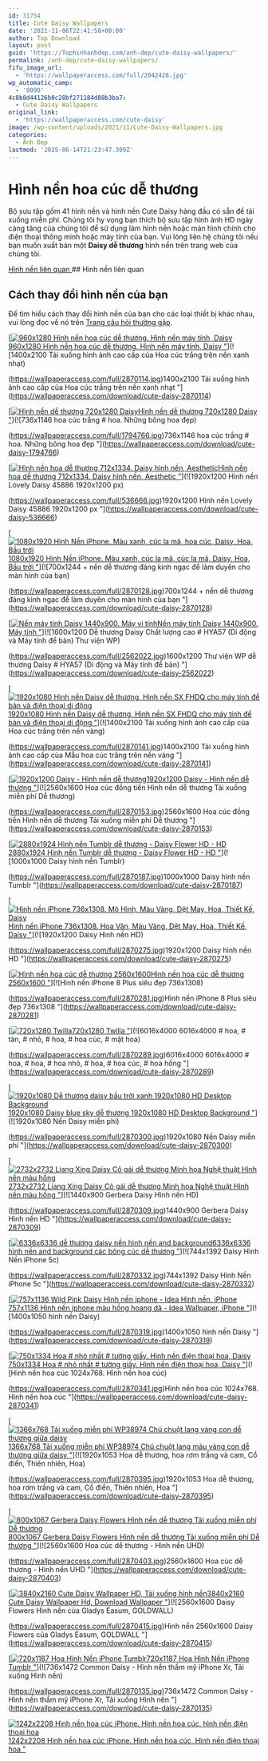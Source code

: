 ```yaml
---
id: 31754
title: Cute Daisy Wallpapers
date: '2021-11-06T22:41:58+00:00'
author: Top Download
layout: post
guid: 'https://Tophinhanhdep.com/anh-dep/cute-daisy-wallpapers/'
permalink: /anh-dep/cute-daisy-wallpapers/
fifu_image_url:
  - 'https://wallpaperaccess.com/full/2042428.jpg'
wp_automatic_camp:
  - '8098'
4c8b8d44126b0c28bf271184d88b3ba7:
  - Cute Daisy Wallpapers
original_link:
  - 'https://wallpaperaccess.com/cute-daisy'
image: /wp-content/uploads/2021/11/Cute-Daisy-Wallpapers.jpg
categories:
  - Ảnh Đẹp
lastmod: '2025-06-14T21:23:47.309Z'
---
```

# Hình nền hoa cúc dễ thương

Bộ sưu tập gồm 41 hình nền và hình nền Cute Daisy hàng đầu có sẵn để tải xuống miễn phí. Chúng tôi hy vọng bạn thích bộ sưu tập hình ảnh HD ngày càng tăng của chúng tôi để sử dụng làm hình nền hoặc màn hình chính cho điện thoại thông minh hoặc máy tính của bạn. Vui lòng liên hệ chúng tôi nếu bạn muốn xuất bản một **Daisy dễ thương** hình nền trên trang web của chúng tôi.

[Hình nền liên quan ](#related) ## Hình nền liên quan

## Cách thay đổi hình nền của bạn

Để tìm hiểu cách thay đổi hình nền của bạn cho các loại thiết bị khác nhau, vui lòng đọc về nó trên [Trang câu hỏi thường gặp](https://tophinhanhdep.com/faq/).

  
[[![960x1280 Hình nền hoa cúc dễ thương.  Hình nền máy tính, Daisy](https://wallpaperaccess.com/full/2042428.jpg)960x1280 Hình nền hoa cúc dễ thương. Hình nền máy tính, Daisy "](https://wallpaperaccess.com/download/cute-daisy-2042428)](![1400x2100 Tải xuống hình ảnh cao cấp của Hoa cúc trắng trên nền xanh nhạt)

(https://wallpaperaccess.com/full/2870114.jpg)1400x2100 Tải xuống hình ảnh cao cấp của Hoa cúc trắng trên nền xanh nhạt "](https://wallpaperaccess.com/download/cute-daisy-2870114)

[[![Hình nền dễ thương 720x1280 Daisy](https://wallpaperaccess.com/full/2870123.jpg)Hình nền dễ thương 720x1280 Daisy "](https://wallpaperaccess.com/download/cute-daisy-2870123)](![736x1146 hoa cúc trắng # hoa.  Những bông hoa đẹp)

(https://wallpaperaccess.com/full/1794766.jpg)736x1146 hoa cúc trắng # hoa. Những bông hoa đẹp "](https://wallpaperaccess.com/download/cute-daisy-1794766)

[[![Hình nền hoa dễ thương 712x1334.  Daisy hình nền, Aesthetic](https://wallpaperaccess.com/full/2870125.jpg)Hình nền hoa dễ thương 712x1334. Daisy hình nền, Aesthetic "](https://wallpaperaccess.com/download/cute-daisy-2870125)](![1920x1200 Hình nền Lovely Daisy 45886 1920x1200 px)

(https://wallpaperaccess.com/full/536666.jpg)1920x1200 Hình nền Lovely Daisy 45886 1920x1200 px "](https://wallpaperaccess.com/download/cute-daisy-536666)

[[![1080x1920 Hình Nền iPhone.  Màu xanh, cúc la mã, hoa cúc, Daisy, Hoa, Bầu trời](https://wallpaperaccess.com/full/2279403.jpg)1080x1920 Hình Nền iPhone. Màu xanh, cúc la mã, cúc la mã, Daisy, Hoa, Bầu trời "](https://wallpaperaccess.com/download/cute-daisy-2279403)](![700x1244 + nền dễ thương đáng kinh ngạc để làm duyên cho màn hình của bạn)

(https://wallpaperaccess.com/full/2870128.jpg)700x1244 + nền dễ thương đáng kinh ngạc để làm duyên cho màn hình của bạn "](https://wallpaperaccess.com/download/cute-daisy-2870128)

[[![Nền máy tính Daisy 1440x900.  Máy vi tính](https://wallpaperaccess.com/full/2870129.jpg)Nền máy tính Daisy 1440x900. Máy tính "](https://wallpaperaccess.com/download/cute-daisy-2870129)](![1600x1200 Dễ thương Daisy Chất lượng cao # HYA57 (Di động và Máy tính để bàn) Thư viện WP)

(https://wallpaperaccess.com/full/2562022.jpg)1600x1200 Thư viện WP dễ thương Daisy # HYA57 (Di động và Máy tính để bàn) "](https://wallpaperaccess.com/download/cute-daisy-2562022)

[[![1920x1080 Hình nền Daisy dễ thương, Hình nền SX FHDQ cho máy tính để bàn và điện thoại di động](https://wallpaperaccess.com/full/2870133.jpg)1920x1080 Hình nền Daisy dễ thương, Hình nền SX FHDQ cho máy tính để bàn và điện thoại di động "](https://wallpaperaccess.com/download/cute-daisy-2870133)](![1400x2100 Tải xuống hình ảnh cao cấp của Hoa cúc trắng trên nền vàng)

(https://wallpaperaccess.com/full/2870141.jpg)1400x2100 Tải xuống hình ảnh cao cấp của Mẫu hoa cúc trắng trên nền vàng "](https://wallpaperaccess.com/download/cute-daisy-2870141)

[[![1920x1200 Daisy - Hình nền dễ thương](https://wallpaperaccess.com/full/2870143.jpg)1920x1200 Daisy - Hình nền dễ thương "](https://wallpaperaccess.com/download/cute-daisy-2870143)](![2560x1600 Hoa cúc đồng tiền Hình nền dễ thương Tải xuống miễn phí Dễ thương)

(https://wallpaperaccess.com/full/2870153.jpg)2560x1600 Hoa cúc đồng tiền Hình nền dễ thương Tải xuống miễn phí Dễ thương "](https://wallpaperaccess.com/download/cute-daisy-2870153)

[[![2880x1924 Hình nền Tumblr dễ thương - Daisy Flower HD - HD](https://wallpaperaccess.com/full/2191192.jpg)2880x1924 Hình nền Tumblr dễ thương - Daisy Flower HD - HD "](https://wallpaperaccess.com/download/cute-daisy-2191192)](![1000x1000 Daisy hình nền Tumblr)

(https://wallpaperaccess.com/full/2870187.jpg)1000x1000 Daisy hình nền Tumblr "](https://wallpaperaccess.com/download/cute-daisy-2870187)

[[![Hình nền iPhone 736x1308.  Mô Hình, Màu Vàng, Dệt May, Hoa, Thiết Kế, Daisy](https://wallpaperaccess.com/full/2870251.jpg)Hình nền iPhone 736x1308. Hoa Văn, Màu Vàng, Dệt May, Hoa, Thiết Kế, Daisy "](https://wallpaperaccess.com/download/cute-daisy-2870251)](![1920x1200 Daisy Hình nền HD)

(https://wallpaperaccess.com/full/2870275.jpg)1920x1200 Daisy hình nền HD "](https://wallpaperaccess.com/download/cute-daisy-2870275)

[[![Hình nền hoa cúc dễ thương 2560x1600](https://wallpaperaccess.com/full/2870278.jpg)Hình nền hoa cúc dễ thương 2560x1600 "](https://wallpaperaccess.com/download/cute-daisy-2870278)](![Hình nền iPhone 8 Plus siêu đẹp 736x1308)

(https://wallpaperaccess.com/full/2870281.jpg)Hình nền iPhone 8 Plus siêu đẹp 736x1308 "](https://wallpaperaccess.com/download/cute-daisy-2870281)

[[![720x1280 Twilla](https://wallpaperaccess.com/full/2870282.jpg)720x1280 Twilla "](https://wallpaperaccess.com/download/cute-daisy-2870282)](![6016x4000 6016x4000 # hoa, # tàn, # nhỏ, # hoa, # hoa cúc, # mặt hoa)

(https://wallpaperaccess.com/full/2870289.jpg)6016x4000 6016x4000 # hoa, # hoa, # hoa nhỏ, # hoa, # hoa cúc, # hoa hồng "](https://wallpaperaccess.com/download/cute-daisy-2870289)

[[![1920x1080 Dễ thương daisy bầu trời xanh 1920x1080 HD Desktop Background](https://wallpaperaccess.com/full/2870297.jpg)1920x1080 Daisy blue sky dễ thương 1920x1080 HD Desktop Background "](https://wallpaperaccess.com/download/cute-daisy-2870297)](![1920x1080 Nền Daisy miễn phí)

(https://wallpaperaccess.com/full/2870300.jpg)1920x1080 Nền Daisy miễn phí "](https://wallpaperaccess.com/download/cute-daisy-2870300)

[[![2732x2732 Liang Xing Daisy Cô gái dễ thương Minh họa Nghệ thuật Hình nền màu hồng](https://wallpaperaccess.com/full/2704194.jpg)2732x2732 Liang Xing Daisy Cô gái dễ thương Minh họa Nghệ thuật Hình nền màu hồng "](https://wallpaperaccess.com/download/cute-daisy-2704194)](![1440x900 Gerbera Daisy Hình nền HD)

(https://wallpaperaccess.com/full/2870309.jpg)1440x900 Gerbera Daisy Hình nền HD "](https://wallpaperaccess.com/download/cute-daisy-2870309)

[[![6336x6336 dễ thương daisy nền hình nền and background](https://wallpaperaccess.com/full/2870313.jpg)6336x6336 hình nền and background các bông cúc dễ thương "](https://wallpaperaccess.com/download/cute-daisy-2870313)](![744x1392 Daisy Hình Nền iPhone 5c)

(https://wallpaperaccess.com/full/2870332.jpg)744x1392 Daisy Hình Nền iPhone 5c "](https://wallpaperaccess.com/download/cute-daisy-2870332)

[[![757x1136 Wild Pink Daisy Hình nền iphone - Idea Hình nền, iPhone](https://wallpaperaccess.com/full/1296489.jpg)757x1136 Hình nền iphone màu hồng hoang dã - Idea Wallpaper, iPhone "](https://wallpaperaccess.com/download/cute-daisy-1296489)](![1400x1050 hình nền Daisy)

(https://wallpaperaccess.com/full/2870319.jpg)1400x1050 hình nền Daisy "](https://wallpaperaccess.com/download/cute-daisy-2870319)

[[![750x1334 Hoa # nhỏ nhất # tường giấy.  Hình nền điện thoại hoa, Daisy](https://wallpaperaccess.com/full/2865028.jpg)750x1334 Hoa # nhỏ nhất # tường giấy. Hình nền điện thoại hoa, Daisy "](https://wallpaperaccess.com/download/cute-daisy-2865028)](![Hình nền hoa cúc 1024x768.  Hình nền hoa cúc)

(https://wallpaperaccess.com/full/2870341.jpg)Hình nền hoa cúc 1024x768. Hình nền hoa cúc "](https://wallpaperaccess.com/download/cute-daisy-2870341)

[[![1366x768 Tải xuống miễn phí WP38974 Chú chuột lang vàng con dễ thương giữa daisy](https://wallpaperaccess.com/full/2870344.jpg)1366x768 Tải xuống miễn phí WP38974 Chú chuột lang màu vàng con dễ thương giữa daisy "](https://wallpaperaccess.com/download/cute-daisy-2870344)](![1920x1053 Hoa dễ thương, hoa rơm trắng và cam, Cổ điển, Thiên nhiên, Hoa)

(https://wallpaperaccess.com/full/2870395.jpg)1920x1053 Hoa dễ thương, hoa rơm trắng và cam, Cổ điển, Thiên nhiên, Hoa "](https://wallpaperaccess.com/download/cute-daisy-2870395)

[[![800x1067 Gerbera Daisy Flowers Hình nền dễ thương Tải xuống miễn phí Dễ thương](https://wallpaperaccess.com/full/2870401.jpg)800x1067 Gerbera Daisy Flowers Hình nền dễ thương Tải xuống miễn phí Dễ thương "](https://wallpaperaccess.com/download/cute-daisy-2870401)](![2560x1600 Hoa cúc dễ thương - Hình nền UHD)

(https://wallpaperaccess.com/full/2870403.jpg)2560x1600 Hoa cúc dễ thương - Hình nền UHD "](https://wallpaperaccess.com/download/cute-daisy-2870403)

[[![3840x2160 Cute Daisy Wallpaper HD, Tải xuống hình nền](https://wallpaperaccess.com/full/2870407.jpg)3840x2160 Cute Daisy Wallpaper Hd, Download Wallpaper "](https://wallpaperaccess.com/download/cute-daisy-2870407)](![2560x1600 Daisy Flowers Hình nền của Gladys Easum, GOLDWALL)

(https://wallpaperaccess.com/full/2870415.jpg)Hình nền 2560x1600 Daisy Flowers của Gladys Easum, GOLDWALL "](https://wallpaperaccess.com/download/cute-daisy-2870415)

[[![720x1187 Hoa Hình Nền iPhone Tumblr](https://wallpaperaccess.com/full/2870420.jpg)720x1187 Hoa Hình Nền iPhone Tumblr "](https://wallpaperaccess.com/download/cute-daisy-2870420)](![736x1472 Common Daisy - Hình nền thẩm mỹ iPhone Xr, Tải xuống Hình nền)

(https://wallpaperaccess.com/full/2870135.jpg)736x1472 Common Daisy - Hình nền thẩm mỹ iPhone Xr, Tải xuống Hình nền "](https://wallpaperaccess.com/download/cute-daisy-2870135)

[![1242x2208 Hình nền hoa cúc iPhone.  Hình nền hoa cúc, hình nền điện thoại hoa](https://wallpaperaccess.com/full/2870481.jpg)1242x2208 Hình nền hoa cúc iPhone. Hình nền hoa cúc, Hình nền điện thoại hoa "](https://wallpaperaccess.com/download/cute-daisy-2870481)
